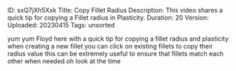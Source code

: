 ID: sxQ7jXh5Xxk
Title: Copy Fillet Radius
Description: This video shares a quick tip for copying a Fillet radius in Plasticity.
Duration: 20
Version: 
Uploaded: 20230415
Tags: unsorted

yum yum
Floyd here with a quick tip for copying
a fillet radius and plasticity when
creating a new fillet you can click on
existing fillets to copy their radius
value this can be extremely useful to
ensure that fillets match each other
when needed oh look at the time
